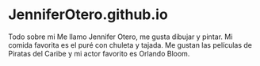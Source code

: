 # JenniferOtero.github.io
Todo sobre mi 
Me llamo Jennifer Otero, me gusta dibujar y pintar.
Mi comida favorita es el puré con chuleta y tajada.
Me gustan las películas de Piratas del Caribe y mi actor favorito es Orlando Bloom.
